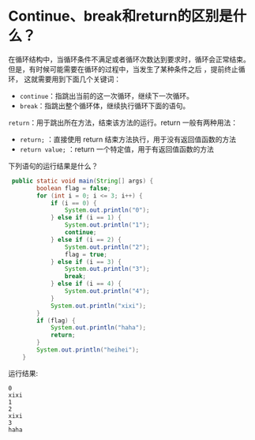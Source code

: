 # Continue、break和return的区别是什么？

在循环结构中，当循环条件不满足或者循环次数达到要求时，循环会正常结束。
但是，有时候可能需要在循环的过程中，当发生了某种条件之后 ，提前终止循环，
这就需要用到下面几个关键词：

* `continue`：指跳出当前的这一次循环，继续下一次循环。
* `break`：指跳出整个循环体，继续执行循环下面的语句。

`return`：用于跳出所在方法，结束该方法的运行。return 一般有两种用法：

* `return;` ：直接使用 return 结束方法执行，用于没有返回值函数的方法
* `return value;` ：return 一个特定值，用于有返回值函数的方法

下列语句的运行结果是什么？

```java
 public static void main(String[] args) {
        boolean flag = false;
        for (int i = 0; i <= 3; i++) {
            if (i == 0) {
                System.out.println("0");
            } else if (i == 1) {
                System.out.println("1");
                continue;
            } else if (i == 2) {
                System.out.println("2");
                flag = true;
            } else if (i == 3) {
                System.out.println("3");
                break;
            } else if (i == 4) {
                System.out.println("4");
            }
            System.out.println("xixi");
        }
        if (flag) {
            System.out.println("haha");
            return;
        }
        System.out.println("heihei");
    }
```
运行结果:

```
0
xixi
1
2
xixi
3
haha
```

